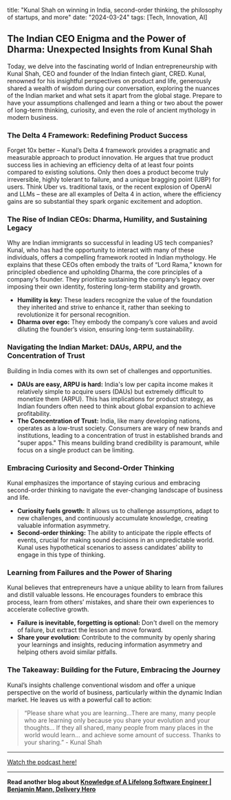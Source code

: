 

title: "Kunal Shah on winning in India, second-order thinking, the philosophy of startups, and more"
date: "2024-03-24"
tags: [Tech, Innovation, AI]


##  The Indian CEO Enigma and the Power of Dharma: Unexpected Insights from Kunal Shah

Today, we delve into the fascinating world of Indian entrepreneurship with Kunal Shah, CEO and founder of the Indian fintech giant, CRED.  Kunal, renowned for his insightful perspectives on product and life, generously shared a wealth of wisdom during our conversation, exploring the nuances of the Indian market and what sets it apart from the global stage.  Prepare to have your assumptions challenged and learn a thing or two about the power of long-term thinking, curiosity, and even the role of ancient mythology in modern business.

###  The Delta 4 Framework: Redefining Product Success

Forget 10x better – Kunal’s Delta 4 framework provides a pragmatic and measurable approach to product innovation. He argues that true product success lies in achieving an efficiency delta of at least four points compared to existing solutions. Only then does a product become truly irreversible, highly tolerant to failure, and a unique bragging point (UBP) for users. Think Uber vs. traditional taxis, or the recent explosion of OpenAI and LLMs – these are all examples of Delta 4 in action, where the efficiency gains are so substantial they spark organic excitement and adoption.

###  The Rise of Indian CEOs: Dharma, Humility, and Sustaining Legacy

Why are Indian immigrants so successful in leading US tech companies? Kunal, who has had the opportunity to interact with many of these individuals, offers a compelling framework rooted in Indian mythology. He explains that these CEOs often embody the traits of “Lord Rama,” known for principled obedience and upholding Dharma, the core principles of a company's founder.  They prioritize sustaining the company’s legacy over imposing their own identity, fostering long-term stability and growth.  

*  **Humility is key:**  These leaders recognize the value of the foundation they inherited and strive to enhance it, rather than seeking to revolutionize it for personal recognition. 
*  **Dharma over ego:**  They embody the company’s core values and avoid diluting the founder’s vision, ensuring long-term sustainability.

###  Navigating the Indian Market: DAUs, ARPU, and the Concentration of Trust

Building in India comes with its own set of challenges and opportunities. 

* **DAUs are easy, ARPU is hard:** India's low per capita income makes it relatively simple to acquire users (DAUs) but extremely difficult to monetize them (ARPU). This has implications for product strategy, as Indian founders often need to think about global expansion to achieve profitability. 
*  **The Concentration of Trust:** India, like many developing nations, operates as a low-trust society.  Consumers are wary of new brands and institutions, leading to a concentration of trust in established brands and "super apps." This means building brand credibility is paramount, while focus on a single product can be limiting.

###  Embracing Curiosity and Second-Order Thinking

Kunal emphasizes the importance of staying curious and embracing second-order thinking to navigate the ever-changing landscape of business and life.

*  **Curiosity fuels growth:** It allows us to challenge assumptions, adapt to new challenges, and continuously accumulate knowledge, creating valuable information asymmetry.
*  **Second-order thinking:** The ability to anticipate the ripple effects of events, crucial for making sound decisions in an unpredictable world.  Kunal uses hypothetical scenarios to assess candidates’ ability to engage in this type of thinking.

###  Learning from Failures and the Power of Sharing

Kunal believes that entrepreneurs have a unique ability to learn from failures and distill valuable lessons. He encourages founders to embrace this process, learn from others’ mistakes, and share their own experiences to accelerate collective growth.

*  **Failure is inevitable, forgetting is optional:**  Don't dwell on the memory of failure, but extract the lesson and move forward.
*  **Share your evolution:**  Contribute to the community by openly sharing your learnings and insights, reducing information asymmetry and helping others avoid similar pitfalls.

###  The Takeaway: Building for the Future, Embracing the Journey

Kunal’s insights challenge conventional wisdom and offer a unique perspective on the world of business, particularly within the dynamic Indian market.  He leaves us with a powerful call to action:

> “Please share what you are learning…There are many, many people who are learning only because you share your evolution and your thoughts… If they all shared, many people from many places in the world would learn… and achieve some amount of success. Thanks to your sharing.” - Kunal Shah

---

<a href="https://youtube.com/watch?v=EgBOVDzUUAA" target="_blank">Watch the podcast here!</a>


---

**Read another blog about [Knowledge of A Lifelong Software Engineer | Benjamin Mann, Delivery Hero](./20240430-benjaminmann-eo)**
